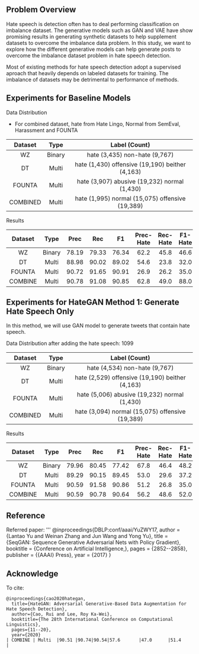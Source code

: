 ## Problem Overview
Hate speech is detection often has to deal performing classification on imbalance dataset. The generative models such as GAN and VAE have show promising results in generating synthetic datasets to help supplement datasets to overcome the imbalance data problem. In this study, we want to explore how the different generative models can help generate posts to overcome the imbalance dataset problem in hate speech detection.


Most of existing methods for hate speech detection adopt a supervised aproach that heavily depends on labeled datasets for training. The imbalance of datasets may be detrimental to performance of methods. 
## Experiments for Baseline Models

Data Distribution  
- For combined dataset, hate from Hate Lingo, Normal from SemEval, Harassment and FOUNTA

| Dataset | Type   | Label (Count)                                     |
| :-----: | :----: | :-----------------------------------------------: | 
| WZ      | Binary | hate (3,435) non-hate (9,767)                     |
| DT      | Multi  | hate (1,430) offensive (19,190) beither (4,163)   |
| FOUNTA  | Multi  | hate (3,907) abusive (19,232) normal (1,430)      |
| COMBINED| Multi  | hate (1,995) normal (15,075) offensive (19,389)   |

Results

| Dataset | Type   | Prec | Rec | F1  | Prec-Hate | Rec-Hate | F1-Hate |
| :-----: | :----: | :--: | :-: | :-: | :-------: | :------: | :-----: |
| WZ      | Binary | 78.19|79.33|76.34|62.2       |45.8      |46.6     |
| DT      | Multi  | 88.98|90.02|89.02|54.6       |23.8      |32.0     |
| FOUNTA  | Multi  | 90.72|91.65|90.91|26.9       |26.2      |35.0     |  
| COMBINE | Multi  | 90.78|91.08|90.85|62.8       |49.0      |88.0     |

## Experiments for HateGAN Method 1: Generate Hate Speech Only
In this method, we will use GAN model to generate tweets that contain hate speech.

Data Distribution after adding the hate speech: 1099

| Dataset | Type   | Label (Count)                                     |
| :-----: | :----: | :-----------------------------------------------: | 
| WZ      | Binary | hate (4,534) non-hate (9,767)                     |
| DT      | Multi  | hate (2,529) offensive (19,190) beither (4,163)   |
| FOUNTA  | Multi  | hate (5,006) abusive (19,232) normal (1,430)      |
| COMBINED| Multi  | hate (3,094) normal (15,075) offensive (19,389)   |

Results

| Dataset | Type   | Prec | Rec | F1  | Prec-Hate | Rec-Hate | F1-Hate |
| :-----: | :----: | :--: | :-: | :-: | :-------: | :------: | :-----: |
| WZ      | Binary |79.96 |80.45|77.42|67.8       |46.4      |48.2     |
| DT      | Multi  |89.29 |90.15|89.45|53.0       |29.6      |37.2     |
| FOUNTA  | Multi  |90.59 |91.58|90.86|51.2       |26.8      |35.0     |  
| COMBINE | Multi  |90.59 |90.78|90.64|56.2       |48.6      |52.0     |

## Reference  
Referred paper:
'''
@inproceedings{DBLP:conf/aaai/YuZWY17,
  author    = {Lantao Yu and
               Weinan Zhang and
               Jun Wang and
               Yong Yu},
  title     = {SeqGAN: Sequence Generative Adversarial Nets with Policy Gradient},
  booktitle = {Conference on Artificial Intelligence,},
  pages     = {2852--2858},
  publisher = {{AAAI} Press},
  year      = {2017}
}
## Acknowledge
To cite:
```
@inproceedings{cao2020hategan,
  title={HateGAN: Adversarial Generative-Based Data Augmentation for Hate Speech Detection},
  author={Cao, Rui and Lee, Roy Ka-Wei},
  booktitle={The 28th International Conference on Computational Linguistics},
  pages={11--20},
  year={2020}
| COMBINE | Multi  |90.51 |90.74|90.54|57.6       |47.0      |51.4     |
